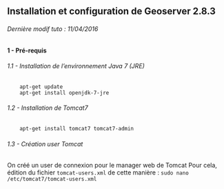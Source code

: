 ## Installation et configuration de Geoserver 2.8.3
###### Dernière modif tuto : 11/04/2016


#### 1 - Pré-requis
###### 1.1 - Installation de l’environnement Java 7 (JRE)

```
	apt-get update
	apt-get install openjdk-7-jre
```

###### 1.2 - Installation de Tomcat7

```
	apt-get install tomcat7 tomcat7-admin
```

###### 1.3 - Création user Tomcat

On créé un user de connexion pour le manager web de Tomcat
Pour cela, édition du fichier ``tomcat-users.xml`` de cette manière : ``sudo nano /etc/tomcat7/tomcat-users.xml``
